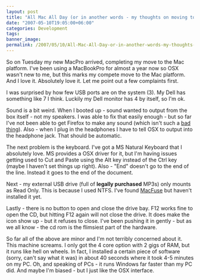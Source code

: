 ```yaml
---
layout: post
title: "All Mac All Day (or in another words - my thoughts on moving to the Mac full time)"
date: "2007-05-10T19:05:00+06:00"
categories: Development 
tags: 
banner_image: 
permalink: /2007/05/10/All-Mac-All-Day-or-in-another-words-my-thoughts-on-moving-to-the-Mac-full-time
---
```


So on Tuesday my new MacPro arrived, completing my move to the Mac platform. I've been using a MacBookPro for almost a year now so OSX wasn't new to me, but this marks my compete move to the Mac platform. And I love it. Absolutely love it. Let me point out a few complaints first.
<!--more-->
I was surprised by how few USB ports are on the system (3). My Dell has something like 7 I think. Luckily my Dell monitor has 4 by itself, so I'm ok. 

Sound is a bit weird. When I booted up - sound wanted to output from the box itself - not my speakers. I was able to fix that easily enough - but so far I've not been able to get Firefox to make any sound (which isn't such a <a href="http://ray.camdenfamily.com/index.cfm?mode=entry&entry=6BD00244-E74B-E846-410B782C9DF16813">bad thing</a>). Also - when I plug in the headphones I have to tell OSX to output into the headphone jack. That should be automatic.

The next problem is the keyboard. I've got a MS Natural Keyboard that I absolutely love. MS provides a OSX driver for it, but I'm having issues getting used to Cut and Paste using the Alt key instead of the Ctrl key (maybe I haven't set things up right). Also - "End" doesn't go to the end of the line. Instead it goes to the end of the document. 

Next - my external USB drive (full of <b>legally purchased</b> MP3s) only mounts as Read Only. This is because I used NTFS. I've found <a href="http://code.google.com/p/macfuse/">MacFuse</a> but haven't installed it yet.

Lastly - there is no button to open and close the drive bay. F12 works fine to open the CD, but hitting F12 again will not close the drive. It does make the icon show up - but it refuses to close. I've been pushing it in gently - but as we all know - the cd rom is the flimsiest part of the hardware.

So far all of the above are minor and I'm not terribly concerned about it. This machine screams. I only got the 4 core option with 2 gigs of RAM, but it runs like hell on wheels. In fact, I installed a certain piece of software (sorry, can't say what it was) in about 40 seconds where it took 4-5 minutes on my PC. Oh, and speaking of PCs - it runs Windows far faster than my PC did. And maybe I'm biased - but I just like the OSX interface.